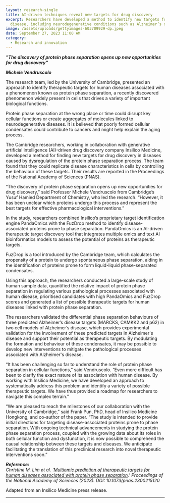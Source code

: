```yaml
---
layout: research-single
title: AI-driven techniques reveal new targets for drug discovery
excerpt: Researchers have developed a method to identify new targets for human
  disease, including neurodegenerative conditions such as Alzheimer’s disease.
image: /assets/uploads/gettyimages-603709929-dp.jpeg
date: September 27, 2023 11:00 AM
category: 
  - Research and innovation
---
```

***"The discovery of protein phase separation opens up new opportunities for drug discovery"***

***Michele Vendruscolo***

The research team, led by the University of Cambridge, presented an approach to identify therapeutic targets for human diseases associated with a phenomenon known as protein phase separation, a recently discovered phenomenon widely present in cells that drives a variety of important biological functions.

Protein phase separation at the wrong place or time could disrupt key cellular functions or create aggregates of molecules linked to neurodegenerative diseases. It is believed that poorly formed cellular condensates could contribute to cancers and might help explain the aging process.

The Cambridge researchers, working in collaboration with generative artificial intelligence (AI)-driven drug discovery company Insilico Medicine, developed a method for finding new targets for drug discovery in diseases caused by dysregulation of the protein phase separation process. The team found that they could replicate disease characteristics in cells by controlling the behaviour of these targets. Their results are reported in the Proceedings of the National Academy of Sciences (PNAS).

“The discovery of protein phase separation opens up new opportunities for drug discovery,” said Professor Michele Vendruscolo from Cambridge’s Yusuf Hamied Department of Chemistry, who led the research. “However, it has been unclear which proteins undergo this process and represent the best targets for effective pharmacological interventions.”

In the study, researchers combined Insilico’s proprietary target identification engine PandaOmics with the FuzDrop method to identify disease-associated proteins prone to phase separation. PandaOmics is an AI-driven therapeutic target discovery tool that integrates multiple omics and text AI bioinformatics models to assess the potential of proteins as therapeutic targets.

FuzDrop is a tool introduced by the Cambridge team, which calculates the propensity of a protein to undergo spontaneous phase separation, aiding in the identification of proteins prone to form liquid-liquid phase-separated condensates.

Using this approach, the researchers conducted a large-scale study of human sample data, quantified the relative impact of protein phase separation in regulating various pathological processes associated with human disease, prioritised candidates with high PandaOmics and FuzDrop scores and generated a list of possible therapeutic targets for human diseases linked with protein phase separation.

The researchers validated the differential phase separation behaviours of three predicted Alzheimer’s disease targets (MARCKS, CAMKK2 and p62) in two cell models of Alzheimer’s disease, which provides experimental validation for the involvement of these predicted targets in Alzheimer's disease and support their potential as therapeutic targets. By modulating the formation and behaviour of these condensates, it may be possible to develop new interventions to mitigate the pathological processes associated with Alzheimer's disease.

“It has been challenging so far to understand the role of protein phase separation in cellular functions,” said Vendruscolo. “Even more difficult has been to clarify the exact nature of its association with human disease. By working with Insilico Medicine, we have developed an approach to systematically address this problem and identify a variety of possible therapeutic targets. We have thus provided a roadmap for researchers to navigate this complex terrain.”

“We are pleased to reach the milestones of our collaboration with the University of Cambridge,” said Frank Pun, PhD, head of Insilico Medicine Hongkong, and co-author of the paper. “The study is intended to provide initial directions for targeting disease-associated proteins prone to phase separation. With ongoing technical advancements in studying the protein phase separation process, coupled with the growing data about its roles in both cellular function and dysfunction, it is now possible to comprehend the causal relationship between these targets and diseases. We anticipate facilitating the translation of this preclinical research into novel therapeutic interventions soon.”

***Reference:**\
Christine M. Lim et al. ‘[Multiomic prediction of therapeutic targets for human diseases associated with protein phase separation](https://doi.org/10.1073/pnas.2300215120).’ Proceedings of the National Academy of Sciences (2023). DOI: 10.1073/pnas.2300215120*

Adapted from an Insilico Medicine press release.

- - -
